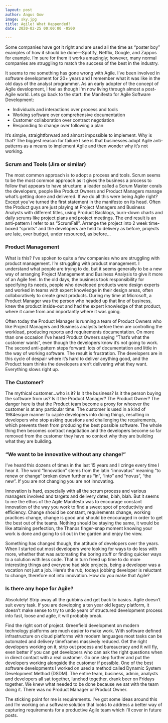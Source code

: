 ```yaml
---
layout: post
author: Angus Gow
image: sky.jpg
title: Agile! What Happended?
date: 2020-02-25 00:00:00 -0500

---
```


Some companies have got it right and are used all the time as “poster boy” examples of how it should be done—Spotify, Netflix, Google, and Zappos for example. I’m sure for them it works amazingly; however, many normal companies are struggling to match the success of the best in the industry.

It seems to me something has gone wrong with Agile. I’ve been involved in software development for 20+ years and I remember what it was like in the old days of the analyst programmer. As an early adopter of the concept of Agile development, I feel as though I'm now living through almost a post-Agile world. Lets go back to the start: the Manifesto for Agile Software Development:

* Individuals and interactions over process and tools
* Working software over comprehensive documentation
* Customer collaboration over contract negotiation
* Responding to change over following a plan
 

It’s simple, straightforward and almost impossible to implement. Why is that? The biggest reason for failure I see is that businesses adopt Agile anti-patterns as a means to implement Agile and then wonder why it’s not working.

### Scrum and Tools (Jira or similar)
The most common approach is to adopt a process and tools. Scrum seems to be the most common approach as it gives the business a process to follow that appears to have structure: a leader called a Scrum Master corals the developers, people like Product Owners and Product Managers manage what’s getting done and delivered. If we do all this were being Agile right? Except you’ve turned the first statement in the manifesto on its head. Often the Product guys are just playing at Project Managers and Business Analysts with different titles, using Product Backlogs, burn-down charts and daily scrums like project plans and project meetings. The end result is an anti-pattern I refer to as “ScrumFall”. Arrange the project into 2 week time-boxed “sprints” and the developers are held to delivery as before, projects are late, over budget, under resourced, as before…

### Product Management
What is this? I’ve spoken to quite a few companies who are struggling with product management. I’m struggling with product management. I understand what people are trying to do, but it seems generally to be a new way of arranging Project Management and Business Analysis to give it more of an Agile feel. In the old days, the business took responsibility for specifying its needs, people who developed products were design experts and worked in teams with expert knowledge in their design areas, often collaboratively to create great products. During my time at Microsoft, a Product Manager was the person who headed up that line of business, knew the product inside-out and had the expert knowledge of that product, where it came from and importantly where it was going.

Often today the Product Manager is running a team of Product Owners who like Project Managers and Business analysts before them are controlling the workload, producing reports and requirements documentation. On more than one occasion I’ve heard Product Owners saying “That’s what the customer wants”, even though the developers know it’s not going to work. The second anti-pattern steps forward: lots of documentation and little in the way of working software. The result is frustration. The developers are in this cycle of despair where it’s hard to deliver anything good, and the Product team thinks the developers aren’t delivering what they want. Everything slows right up.

### The Customer?
The mythical customer...who is it? Is it the business? Is it the person buying the software from us? Is it the Product Manager? The Product Owner? The danger here is that the Product team become a proxy for whoever the customer is at any particular time. The customer is used in a kind of 1984esque manner to cajole developers into doing things, resulting in developers who stop asking questions and challenging the requirements, which prevents them from producing the best possible software. The whole thing then becomes contract negotiation and the developers become so far removed from the customer they have no context why they are building what they are building.

### “We want to be innovative without any change!”
I’ve heard this dozens of times in the last 15 years and I cringe every time I hear it. The word “Innovation” stems from the latin “innovatus” meaning “to renew or change” broken down further as “in”, “into” and “novus”, “the new”. If you are not changing you are not innovating.

Innovation is hard, especially with all the scrum process and various managers involved and targets and delivery dates, blah, blah. But it seems to me the ethos of the Agile Manifesto was to encourage constant innovation of the way you work to find a sweet spot of productivity and efficiency. Change should be constant, requirements change, working practices change, change is good and should be encouraged in order to get the best out of the teams. Nothing should be staying the same, it would be like attaining perfection, the Thanos finger-snap moment knowing your work is done and going to sit out in the garden and enjoy the view.

Something has changed though, the attitude of developers over the years. When I started out most developers were looking for ways to do less with more, whether that was automating the boring stuff or finding quicker ways to a solution with less code. That in turn freed up time to do more interesting things and everyone had side projects, being a developer was a vocation not just a job. Here’s the rub, todays jobbing developer is reluctant to change, therefore not into innovation. How do you make that Agile?

### Is there any hope for Agile?
Absolutely! Strip away all the gubbins and get back to basics. Agile doesn’t suit every task. If you are developing a ten year old legacy platform, it doesn’t make sense to try to undo years of structured development process into fast, loose and agile, it will probably break.

Find the right sort of project. Greenfield development on modern technology platforms are much easier to make work. With software defined infrastructure on cloud platforms with modern languages most tasks can be automated and delivery timeframes massively reduced. Get the right developers working on it, strip out process and bureaucracy and it will fly, even better if you can get developers who can ask the right questions when in direct contact with a real customer. Go one step further and put the developers working alongside the customer if possible. One of the best software developments I worked on used a method called Dynamic System Development Method (DSDM). The entire team, business, admin, analysts and developers all sat together, lunched together, drank beer on Fridays together. We knew what needed to be done because we sat with the team doing it. There was no Product Manager or Product Owner.

The sticking point for me is requirements. I’ve got some ideas around this and I’m working on a software solution that looks to address a better way of capturing requirements for a productive Agile team which i’ll cover in future posts.


